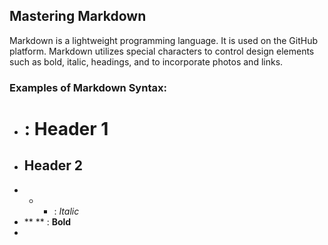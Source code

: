 ## Mastering Markdown

Markdown is a lightweight programming language.  It is used on the GitHub platform.  Markdown utilizes special characters to control design elements such as bold, italic, headings, and to incorporate photos and links.

### Examples of Markdown Syntax:
- # : Header 1
- ## Header 2
- * * : *Italic*
- ** ** : **Bold** 
- 
